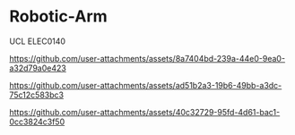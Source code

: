 # Robotic-Arm
UCL ELEC0140


https://github.com/user-attachments/assets/8a7404bd-239a-44e0-9ea0-a32d79a0e423

https://github.com/user-attachments/assets/ad51b2a3-19b6-49bb-a3dc-75c12c583bc3

https://github.com/user-attachments/assets/40c32729-95fd-4d61-bac1-0cc3824c3f50

